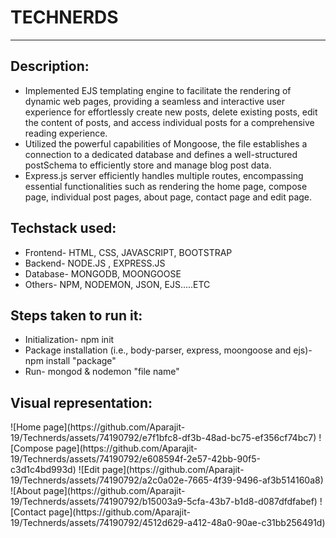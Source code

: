 # TECHNERDS

<hr/>

<h2 align="left">Description:</h2>
<ul>
<li align="left">Implemented EJS templating engine to facilitate the rendering of dynamic web pages, providing a seamless and interactive user experience for effortlessly create new posts, delete existing posts, edit the content of posts, and access individual posts for a comprehensive reading experience.</li>
<li align="left">Utilized the powerful capabilities of Mongoose, the file establishes a connection to a dedicated database and defines a well-structured postSchema to efficiently store and manage blog post data.</li>
<li align="left">Express.js server efficiently handles multiple routes, encompassing essential functionalities such as rendering the home page, compose page, individual post pages, about page, contact page and edit page.</li>
</ul>

<h2 align="left">Techstack used:</h2>
<ul>
<li align="left">Frontend- HTML, CSS, JAVASCRIPT, BOOTSTRAP</li>
<li align="left">Backend- NODE.JS , EXPRESS.JS </li>
<li align="left">Database- MONGODB, MOONGOOSE </li>
<li align="left">Others- NPM, NODEMON, JSON, EJS.....ETC </li>
</ul>

<h2 align="left">Steps taken to run it:</h2>
<ul>
<li align="left">Initialization- npm init</li>
<li align="left">Package installation (i.e., body-parser, express, moongoose and ejs)- npm install "package"</li>
<li align="left">Run- mongod & nodemon "file name"</li>
</ul>

<h2 align="left">Visual representation:</h2>
![Home page](https://github.com/Aparajit-19/Technerds/assets/74190792/e7f1bfc8-df3b-48ad-bc75-ef356cf74bc7)
![Compose page](https://github.com/Aparajit-19/Technerds/assets/74190792/e608594f-2e57-42bb-90f5-c3d1c4bd993d)
![Edit page](https://github.com/Aparajit-19/Technerds/assets/74190792/a2c0a02e-7665-4f39-9496-af3b514160a8)
![About page](https://github.com/Aparajit-19/Technerds/assets/74190792/b15003a9-5cfa-43b7-b1d8-d087dfdfabef)
![Contact page](https://github.com/Aparajit-19/Technerds/assets/74190792/4512d629-a412-48a0-90ae-c31bb256491d)


